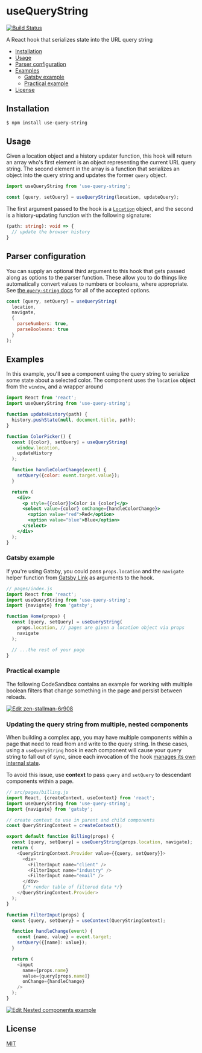 # useQueryString

[![Build Status](https://github.com/trevorblades/use-query-string/workflows/Node%20CI/badge.svg)](https://github.com/trevorblades/use-query-string/actions)

A React hook that serializes state into the URL query string

- [Installation](#installation)
- [Usage](#usage)
- [Parser configuration](#parser-configuration)
- [Examples](#examples)
  - [Gatsby example](#gatsby-example)
  - [Practical example](#practical-example)
- [License](#license)

## Installation

```bash
$ npm install use-query-string
```

## Usage

Given a location object and a history updater function, this hook will return an array who's first element is an object representing the current URL query string. The second element in the array is a function that serializes an object into the query string and updates the former `query` object.

```js
import useQueryString from 'use-query-string';

const [query, setQuery] = useQueryString(location, updateQuery);
```

The first argument passed to the hook is a [`Location`](https://developer.mozilla.org/en-US/docs/Web/API/Location) object, and the second is a history-updating function with the following signature:

```ts
(path: string): void => {
  // update the browser history
}
```

## Parser configuration

You can supply an optional third argument to this hook that gets passed along as options to the parser function. These allow you to do things like automatically convert values to numbers or booleans, where appropriate. See [the `query-string` docs](https://github.com/sindresorhus/query-string#parsestring-options) for all of the accepted options.

```js
const [query, setQuery] = useQueryString(
  location,
  navigate,
  {
    parseNumbers: true,
    parseBooleans: true
  }
);
```

## Examples

In this example, you'll see a component using the query string to serialize some state about a selected color. The component uses the `location` object from the `window`, and a wrapper around 

```jsx
import React from 'react';
import useQueryString from 'use-query-string';

function updateHistory(path) {
  history.pushState(null, document.title, path);
}

function ColorPicker() {
  const [{color}, setQuery] = useQueryString(
    window.location,
    updateHistory
  );

  function handleColorChange(event) {
    setQuery({color: event.target.value});
  }

  return (
    <div>
      <p style={{color}}>Color is {color}</p>
      <select value={color} onChange={handleColorChange}>
        <option value="red">Red</option>
        <option value="blue">Blue</option>
      </select>
    </div>
  );
}
```

### Gatsby example

If you're using Gatsby, you could pass `props.location` and the `navigate` helper function from [Gatsby Link](https://www.gatsbyjs.org/docs/gatsby-link/) as arguments to the hook.

```js
// pages/index.js
import React from 'react';
import useQueryString from 'use-query-string';
import {navigate} from 'gatsby';

function Home(props) {
  const [query, setQuery] = useQueryString(
    props.location, // pages are given a location object via props
    navigate
  );

  // ...the rest of your page
}
```

### Practical example

The following CodeSandbox contains an example for working with multiple boolean filters that change something in the page and persist between reloads.

[![Edit zen-stallman-6r908](https://codesandbox.io/static/img/play-codesandbox.svg)](https://codesandbox.io/s/zen-stallman-6r908?fontsize=14&hidenavigation=1&theme=dark)

### Updating the query string from multiple, nested components

When building a complex app, you may have multiple components within a page that need to read from and write to the query string. In these cases, using a `useQueryString` hook in each component will cause your query string to fall out of sync, since each invocation of the hook [manages its own internal state](./src/index.ts#L14).

To avoid this issue, use **context** to pass `query` and `setQuery` to descendant components within a page.

```js
// src/pages/billing.js
import React, {createContext, useContext} from 'react';
import useQueryString from 'use-query-string';
import {navigate} from 'gatsby';

// create context to use in parent and child components
const QueryStringContext = createContext();

export default function Billing(props) {
  const [query, setQuery] = useQueryString(props.location, navigate);
  return (
    <QueryStringContext.Provider value={{query, setQuery}}>
      <div>
        <FilterInput name="client" />
        <FilterInput name="industry" />
        <FilterInput name="email" />
      </div>
      {/* render table of filtered data */}
    </QueryStringContext.Provider>
  );
}

function FilterInput(props) {
  const {query, setQuery} = useContext(QueryStringContext);

  function handleChange(event) {
    const {name, value} = event.target;
    setQuery({[name]: value});
  }

  return (
    <input
      name={props.name}
      value={query[props.name]}
      onChange={handleChange}
    />
  );
}
```

[![Edit Nested components example](https://codesandbox.io/static/img/play-codesandbox.svg)](https://codesandbox.io/s/nested-components-example-fyed0?fontsize=14&hidenavigation=1&theme=dark)

## License

[MIT](./LICENSE)
